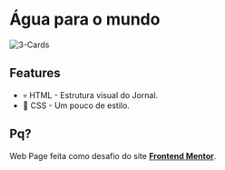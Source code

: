 # Água para o mundo
<img src="https://i.ibb.co/0cQgwcr/3-Cards.gif" alt="3-Cards" border="0">

## Features
- 💀 HTML - Estrutura visual do Jornal.
- 👗 CSS - Um pouco de estilo.

## Pq?
Web Page feita como  desafio do site **[Frontend Mentor](https://www.frontendmentor.io/challenges)**.
